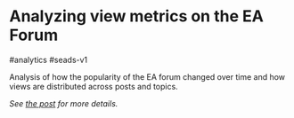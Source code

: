 # Analyzing view metrics on the EA Forum

#analytics #seads-v1

Analysis of how the popularity of the EA forum changed over time and how views are distributed across posts and topics.

*See [the post](https://forum.effectivealtruism.org/posts/TDnvTsK4vFEhE6TKh/analyzing-view-metrics-on-the-ea-forum) for more details.*
